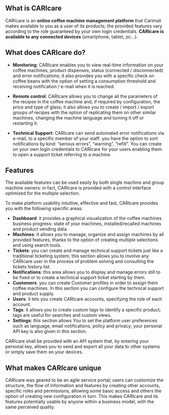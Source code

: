 ## What is CARIcare

CARIcare is an **online coffee machine management platform** that Carimali makes available to you as a user of its products; the provided features vary according to the role guaranteed by your own login credentials. **CARIcare is available to any connected devices** (smartphone, tablet, pc…).

## What does CARIcare do?

- **Monitoring**: CARIcare enables you to view real-time information on your coffee machines, product dispenses, status (connected / disconnected) and error notifications; it also provides you with a specific check on coffee beans with the option of setting a consumption threshold and receiving notification / e-mail when it is reached.

- **Remote control**: CARIcare allows you to change all the parameters of the recipes in the coffee machine and, if required by configuration, the price and type of glass; it also allows you to create / import / export groups of recipes with the option of replicating them on other similar machines, changing the machine language and turning it off or restarting it.

- **Technical Support**: CARIcare can send automated error notifications via e-mail, to a specific member of your staff: you have the option to sort notifications by kind: “serious errors”, “warning”, “refill”. You can create on your own login credentials to CARIcare for your users enabling them to open a support ticket referring to a machine.

## Features

The available features can be used easily by both single machine and group machine owners: in fact, CARIcare is provided with a control interface optimized for the multiple selection.

To make platform usability intuitive, effective and fast, CARIcare provides you with the following specific areas:

- **Dashboard**: it provides a graphical visualization of the coffee machines business progress: state of your machines, installed/recalled machines and product vending data.
- **Machines**: it allows you to manage, organize and assign machines by all provided features, thanks to the option of creating multiple selections and using search tools.
- **Tickets**: you can create and manage technical support tickets just like a traditional ticketing system; this section allows you to involve any CARIcare user in the process of problem solving and consulting the tickets history list.
- **Notifications**: this area allows you to display and manage errors still to be fixed or to create a technical support ticket starting by them.
- **Customers**: you can create Customer profiles in order to assign them coffee machines. In this section you can configure the technical support and product supply.
- **Users**: it lets you create CARIcare accounts, specifying the role of each account.
- **Tags**: it allows you to create custom tags to identify a specific product; tags are useful for searches and custom views.
- **Settings**: this section allows You to set the platform user preferences such as language, email notifications, policy and privacy; your personal API key is also given in this section.

CARIcare shall be provided with an API system that, by entering your personal key, allows you to send and export all your data to other systems or simply save them on your devices.

## What makes CARIcare unique 

CARIcare was geared to be an agile service portal; users can customize the structure, the flow of information and features by creating other accounts, specific roles and permissions, allowing some basic access and others the option of creating new configuration in turn. This makes CARIcare and its features potentially usable by anyone within a business model, with the same perceived quality.
